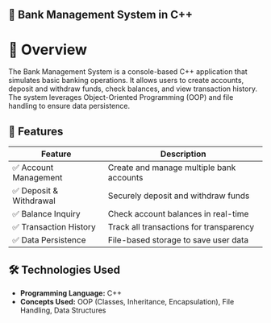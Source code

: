 ## 🚀 Bank Management System in C++
# 📌 Overview
The Bank Management System is a console-based C++ application that simulates basic banking operations. It allows users to create accounts, deposit and withdraw funds, check balances, and view transaction history. The system leverages Object-Oriented Programming (OOP) and file handling to ensure data persistence.


## 🎯 Features  

| Feature               | Description |
|-----------------------|-------------|
| ✅ Account Management | Create and manage multiple bank accounts |
| ✅ Deposit & Withdrawal | Securely deposit and withdraw funds |
| ✅ Balance Inquiry | Check account balances in real-time |
| ✅ Transaction History | Track all transactions for transparency |
| ✅ Data Persistence | File-based storage to save user data |


## 🛠️ Technologies Used  
- **Programming Language:** C++  
- **Concepts Used:** OOP (Classes, Inheritance, Encapsulation), File Handling, Data Structures  

